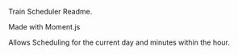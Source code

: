 Train Scheduler Readme.

Made with Moment.js

Allows Scheduling for the current day and minutes within the hour.